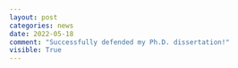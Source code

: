 ```yaml
---
layout: post
categories: news
date: 2022-05-18
comment: "Successfully defended my Ph.D. dissertation!"
visible: True
---
```

